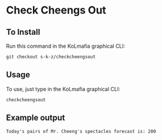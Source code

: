 # Check Cheengs Out

## To Install

Run this command in the KoLmafia graphical CLI:

```
git checkout s-k-z/checkcheengsout
```

## Usage

To use, just type in the KoLmafia graphical CLI:

```
checkcheengsout
```

## Example output

```
Today's pairs of Mr. Cheeng's spectacles forecast is: 200
```